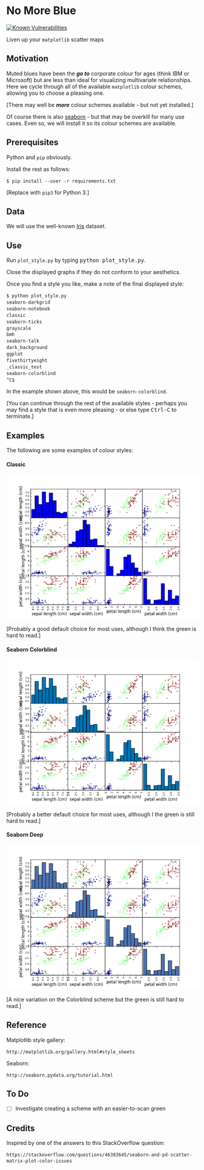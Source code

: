 # No More Blue

[![Known Vulnerabilities](http://snyk.io/test/github/mramshaw/No_More_Blue/badge.svg?style=plastic&targetFile=requirements.txt)](http://snyk.io/test/github/mramshaw/No_More_Blue?style=plastic&targetFile=requirements.txt)

Liven up your `matplotlib` scatter maps

## Motivation

Muted blues have been the ___go to___ corporate colour for ages (think IBM or Microsoft)
but are less than ideal for visualizing multivariate relationships. Here we cycle through
all of the available `matplotlib` colour schemes, allowing you to choose a pleasing one.

[There may well be ___more___ colour schemes available - but not yet installed.]

Of course there is also [seaborn](http://seaborn.pydata.org/) - but that may be overkill
for many use cases. Even so, we will install it so its colour schemes are available.

## Prerequisites

Python and `pip` obviously.

Install the rest as follows:

    $ pip install --user -r requirements.txt

[Replace with `pip3` for Python 3.]

## Data

We will use the well-known [Iris](http://archive.ics.uci.edu/ml/datasets/Iris) dataset.

## Use

Run `plot_style.py` by typing <kbd>python plot_style.py</kbd>.

Close the displayed graphs if they do not conform to your aesthetics.

Once you find a style you like, make a note of the final displayed style:

```bash
$ python plot_style.py 
seaborn-darkgrid
seaborn-notebook
classic
seaborn-ticks
grayscale
bmh
seaborn-talk
dark_background
ggplot
fivethirtyeight
_classic_test
seaborn-colorblind
^C$ 
```

In the example shown above, this would be `seaborn-colorblind`.

[You can continue through the rest of the available styles - perhaps you
 may find a style that is even more pleasing - or else type <kbd>Ctrl-C</kbd>
 to terminate.]

## Examples

The following are some examples of colour styles:

#### Classic

![Classic](images/classic.png)

[Probably a good default choice for most uses, although I think the green is hard to read.]

#### Seaborn Colorblind

![Seaborn Colorblind](images/seaborn-colorblind.png)

[Probably a better default choice for most uses, although I the green is still hard to read.]

#### Seaborn Deep

![Seaborn Deep](images/seaborn-deep.png)

[A nice variation on the Colorblind scheme but the green is still hard to read.]

## Reference

Matplotlib style gallery:

    http://matplotlib.org/gallery.html#style_sheets

Seaborn:

    http://seaborn.pydata.org/tutorial.html

## To Do

- [ ] Investigate creating a scheme with an easier-to-scan green

## Credits

Inspired by one of the answers to this StackOverflow question:

    https://stackoverflow.com/questions/46383645/seaborn-and-pd-scatter-matrix-plot-color-issues
